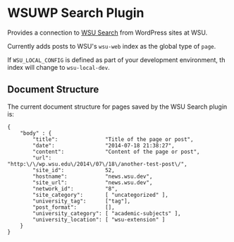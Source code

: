 # WSUWP Search Plugin

Provides a connection to [WSU Search](https://github.com/washingtonstateuniversity/wsu-search/) from WordPress sites at WSU.

Currently adds posts to WSU's `wsu-web` index as the global type of `page`.

If `WSU_LOCAL_CONFIG` is defined as part of your development environment, th index will change to `wsu-local-dev`.

## Document Structure

The current document structure for pages saved by the WSU Search plugin is:

```
{
	"body" : {
		"title":               "Title of the page or post",
		"date":                "2014-07-18 21:38:27",
		"content":             "Content of the page or post",
		"url":                 "http:\/\/wp.wsu.edu\/2014\/07\/18\/another-test-post\/",
		"site_id":             52,
		"hostname":            "news.wsu.dev",
		"site_url":            "news.wsu.dev",
		"network_id":          "8",
		"site_category":       [ "uncategorized" ],
		"university_tag":      ["tag"],
		"post_format":         [],
		"university_category": [ "academic-subjects" ],
		"university_location": [ "wsu-extension" ]
	}
}
```